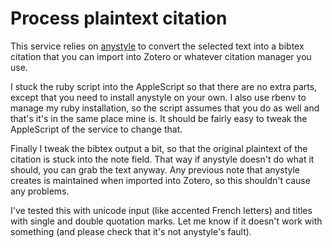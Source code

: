 # Process plaintext citation

This service relies on [anystyle](https://github.com/inukshuk/anystyle) to convert the selected text into a bibtex citation that you can import into Zotero or whatever citation manager you use.

I stuck the ruby script into the AppleScript so that there are no extra parts, except that you need to install anystyle on your own. I also use rbenv to manage my ruby installation, so the script assumes that you do as well and that's it's in the same place mine is. It should be fairly easy to tweak the AppleScript of the service to change that.

Finally I tweak the bibtex output a bit, so that the original plaintext of the citation is stuck into the note field. That way if anystyle doesn't do what it should, you can grab the text anyway. Any previous note that anystyle creates is maintained when imported into Zotero, so this shouldn't cause any problems.

I've tested this with unicode input (like accented French letters) and titles with single and double quotation marks. Let me know if it doesn't work with something (and please check that it's not anystyle's fault).
